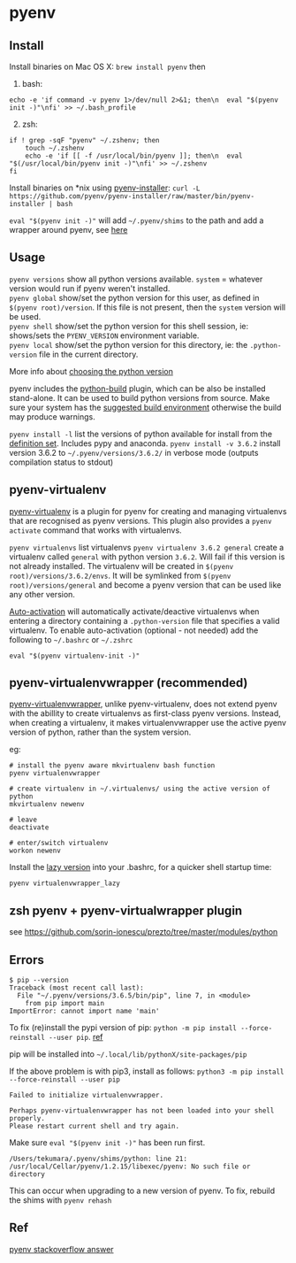 # pyenv

##  Install

Install binaries on Mac OS X: ```brew install pyenv``` then
1. bash: 
```
echo -e 'if command -v pyenv 1>/dev/null 2>&1; then\n  eval "$(pyenv init -)"\nfi' >> ~/.bash_profile
```
2. zsh:
```
if ! grep -sqF "pyenv" ~/.zshenv; then
    touch ~/.zshenv
    echo -e 'if [[ -f /usr/local/bin/pyenv ]]; then\n  eval "$(/usr/local/bin/pyenv init -)"\nfi' >> ~/.zshenv
fi
```


Install binaries on *nix using [pyenv-installer](https://github.com/pyenv/pyenv-installer): ```curl -L https://github.com/pyenv/pyenv-installer/raw/master/bin/pyenv-installer | bash```

```eval "$(pyenv init -)"``` will add ```~/.pyenv/shims``` to the path and add a wrapper around pyenv, see [here](https://github.com/pyenv/pyenv#advanced-configuration)

## Usage

```pyenv versions``` show all python versions available. ```system``` =  whatever version would run if pyenv weren't installed.  
```pyenv global``` show/set the python version for this user, as defined in ```$(pyenv root)/version```. If this file is not present, then the ```system``` version will be used.  
```pyenv shell``` show/set the python version for this shell session, ie: shows/sets the ```PYENV_VERSION``` environment variable.  
```pyenv local``` show/set the python version for this directory, ie: the ```.python-version``` file in the current directory.

More info about [choosing the python version](https://github.com/pyenv/pyenv#choosing-the-python-version)

pyenv includes the [python-build](https://github.com/pyenv/pyenv/tree/master/plugins/python-build) plugin, which can be also be installed stand-alone. It can be used to build python versions from source. Make sure your system has the [suggested build environment](https://github.com/pyenv/pyenv/wiki#suggested-build-environment) otherwise the build may produce warnings.

```pyenv install -l``` list the versions of python available for install from the [definition set](https://github.com/pyenv/pyenv/tree/master/plugins/python-build/share/python-build). Includes pypy and anaconda.
```pyenv install -v 3.6.2``` install version 3.6.2 to ```~/.pyenv/versions/3.6.2/``` in verbose mode (outputs compilation status to stdout)


## pyenv-virtualenv

[pyenv-virtualenv](https://github.com/pyenv/pyenv-virtualenv) is a plugin for pyenv for creating and managing virtualenvs that are recognised as pyenv versions. This plugin also provides a ```pyenv activate``` command that works with virtualenvs.

```pyenv virtualenvs``` list virtualenvs
```pyenv virtualenv 3.6.2 general``` create a virtualenv called ```general``` with python version ```3.6.2```. Will fail if this version is not already installed. The virtualenv will be created in ```$(pyenv root)/versions/3.6.2/envs```. It will be symlinked from ```$(pyenv root)/versions/general``` and become a pyenv version that can be used like any other version.  

[Auto-activation](https://github.com/pyenv/pyenv-virtualenv#activate-virtualenv) will automatically activate/deactive virtualenvs when entering a directory containing a ```.python-version``` file that specifies a valid virtualenv. To enable auto-activation (optional - not needed) add the following to ```~/.bashrc``` or ```~/.zshrc```
```
eval "$(pyenv virtualenv-init -)"
```

## pyenv-virtualenvwrapper (recommended)

[pyenv-virtualenvwrapper](https://github.com/pyenv/pyenv-virtualenvwrapper), unlike pyenv-virtualenv, does not extend pyenv with the abillity to create virtualenvs as first-class pyenv versions. Instead, when creating a virtualenv, it makes virtualenvwrapper use the active pyenv version of python, rather than the system version.

eg:
```
# install the pyenv aware mkvirtualenv bash function
pyenv virtualenvwrapper

# create virtualenv in ~/.virtualenvs/ using the active version of python
mkvirtualenv newenv

# leave
deactivate

# enter/switch virtualenv
workon newenv
```

Install the [lazy version](https://virtualenvwrapper.readthedocs.io/en/latest/install.html?highlight=lazy#lazy-loading) into your .bashrc, for a quicker shell startup time:
```
pyenv virtualenvwrapper_lazy
```

## zsh pyenv + pyenv-virtualwrapper plugin

see https://github.com/sorin-ionescu/prezto/tree/master/modules/python

## Errors

```
$ pip --version
Traceback (most recent call last):
  File "~/.pyenv/versions/3.6.5/bin/pip", line 7, in <module>
    from pip import main
ImportError: cannot import name 'main'
```

To fix (re)install the pypi version of pip:  ```python -m pip install --force-reinstall --user pip```. [ref](https://github.com/pyenv/pyenv/issues/1141)

pip will be installed into ```~/.local/lib/pythonX/site-packages/pip```

If the above problem is with pip3, install as follows: ```python3 -m pip install --force-reinstall --user pip```


```
Failed to initialize virtualenvwrapper.

Perhaps pyenv-virtualenvwrapper has not been loaded into your shell properly.
Please restart current shell and try again.
```

Make sure `eval "$(pyenv init -)"` has been run first. 


```
/Users/tekumara/.pyenv/shims/python: line 21: /usr/local/Cellar/pyenv/1.2.15/libexec/pyenv: No such file or directory
```
This can occur when upgrading to a new version of pyenv. To fix, rebuild the shims with `pyenv rehash`

## Ref


[pyenv stackoverflow answer](https://askubuntu.com/a/865644/6127)